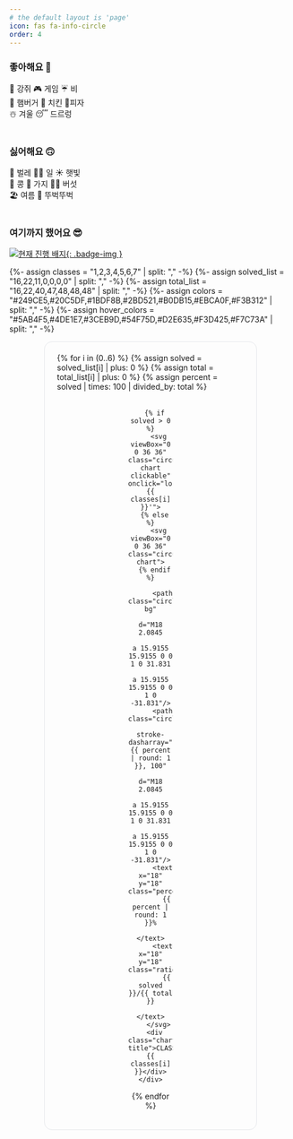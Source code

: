 ```yaml
---
# the default layout is 'page'
icon: fas fa-info-circle
order: 4
---
```


### 좋아해요 🙂
🐶 강쥐 🎮 게임 ☔️ 비\
🍔 햄버거 🍗 치킨 🍕피자\
☃️ 겨울 😴 드르렁\
<br>

### 싫어해요 🙃
🦟 벌레 🧑‍💻 일 ☀️ 햇빛\
🫘 콩 🍆 가지 🍄‍🟫 버섯\
🏖️ 여름 🚶 뚜벅뚜벅\
<br>

### 여기까지 했어요 😎

[![현재 진행 배지](https://static.solved.ac/class/c2g.svg){: .badge-img }](https://solved.ac/class)

{%- assign classes = "1,2,3,4,5,6,7" | split: "," -%}
{%- assign solved_list = "16,22,11,0,0,0,0" | split: "," -%}
{%- assign total_list = "16,22,40,47,48,48,48" | split: "," -%}
{%- assign colors = "#249CE5,#20C5DF,#1BDF8B,#2BD521,#B0DB15,#EBCA0F,#F3B312" | split: "," -%}
{%- assign hover_colors = "#5AB4F5,#4DE1E7,#3CEB9D,#54F75D,#D2E635,#F3D425,#F7C73A" | split: "," -%}

<div class="chart-container">
  {% for i in (0..6) %}
    {% assign solved = solved_list[i] | plus: 0 %}
    {% assign total = total_list[i] | plus: 0 %}
    {% assign percent = solved | times: 100 | divided_by: total %}
    <div class="chart-item" style="--chart-color: {{ colors[i] }}; --chart-hover-color: {{ hover_colors[i] }}; --percent: {{ percent }}">

      {% if solved > 0 %}
        <svg viewBox="0 0 36 36" class="circular-chart clickable" onclick="location.href='/categories/class-{{ classes[i] }}'">
      {% else %}
        <svg viewBox="0 0 36 36" class="circular-chart">
      {% endif %}

          <path class="circle-bg"
                d="M18 2.0845
                   a 15.9155 15.9155 0 0 1 0 31.831
                   a 15.9155 15.9155 0 0 1 0 -31.831"/>
          <path class="circle"
                stroke-dasharray="{{ percent | round: 1 }}, 100"
                d="M18 2.0845
                   a 15.9155 15.9155 0 0 1 0 31.831
                   a 15.9155 15.9155 0 0 1 0 -31.831"/>
          <text x="18" y="18" class="percentage">
            {{ percent | round: 1 }}%
          </text>
          <text x="18" y="18" class="ratio">
            {{ solved }}/{{ total }}
          </text>
        </svg>
      <div class="chart-title">CLASS {{ classes[i] }}</div>
    </div>
  {% endfor %}
</div>

<style>
/* ===== 변수 (크기/간격) ===== */
:root { --chart-size: 80px; --gap-x: 20px; --gap-y: 18px; }
@media (max-width: 700px){ :root { --chart-size: 70px; --gap-x: 16px; --gap-y: 16px; } }
@media (max-width: 400px){ :root { --chart-size: 60px; --gap-x: 14px; --gap-y: 14px; } }

/* ===== 배지 (마크다운 이미지에 붙이는 클래스) ===== */
.badge-img{
  display:block;
  margin: 0 auto 14px;    /* 가운데 정렬 + 아래 여백 */
  width:180px;
  height:auto;
  line-height:0;
  filter: drop-shadow(0 2px 6px rgba(0,0,0,.06));
}

/* ===== 컨테이너 (보더/라운드/정렬/랩핑) ===== */
.chart-container {
  display: flex;
  flex-wrap: nowrap;              /* 넓은 화면: 1줄(7개) */
  justify-content: center;        /* 가운데 정렬 */
  align-items: flex-start;
  gap: var(--gap-y) var(--gap-x); /* row-gap / column-gap */
  padding: 20px 22px;
  margin-top: 10px;

  /* 스크린샷처럼 전체 테두리 */
  border: 1px solid #e5e7eb;
  border-radius: 14px;
  box-sizing: border-box;
  overflow: hidden;               /* 테두리 밖으로 튀는 효과 방지 */
}
@media (prefers-color-scheme: dark){
  .chart-container { border-color: #3a3f45; }
}

/* ===== 중간 화면: 4개 × 2줄 (가운데 정렬) ===== */
@media (max-width: 1200px){
  .chart-container{
    flex-wrap: wrap;
    width: calc( (var(--chart-size) * 4) + (var(--gap-x) * 3) ); /* 4칸 고정폭 */
    max-width: 100%;
    margin-left: auto; margin-right: auto;
    justify-content: center;      /* 각 줄 중앙 */
    align-content: center;        /* 전체 블록 중앙 */
  }
}

/* ===== 작은 화면: 3개 × 2~3줄 (가운데 정렬) ===== */
@media (max-width: 700px){
  .chart-container{
    width: calc( (var(--chart-size) * 3) + (var(--gap-x) * 2) ); /* 3칸 고정폭 */
  }
}

/* ===== 아이템 & 차트 ===== */
.chart-item {
  text-align: center;
  width: var(--chart-size);
  position: relative;

  /* (선택) 각 아이템에 미세 보더를 주고 싶다면 주석 해제
  border: 1px solid rgba(0,0,0,.06);
  border-radius: 10px;
  padding: 8px 6px;
  }
  @media (prefers-color-scheme: dark){
    .chart-item { border-color: rgba(255,255,255,.12); }
  }
  */
}

.circular-chart {
  display: block;
  margin: auto;
  max-width: var(--chart-size);
  transition: transform 0.15s ease;
}
.circular-chart:hover {
  animation: bounceScale 0.6s cubic-bezier(.28,.84,.42,1.2) forwards;
}
.circular-chart.clickable { cursor: pointer; }
.circular-chart.clickable:active { transform: scale(0.95); }

.circular-chart:hover .circle { stroke: var(--chart-hover-color); }
.circular-chart:hover .percentage { opacity: 0; }
.circular-chart:hover .ratio { opacity: 1; }

@keyframes bounceScale {
  0%   { transform: scale(1); }
  40%  { transform: scale(1.15); }
  55%  { transform: scale(1.10); }
  70%  { transform: scale(1.13); }
  85%  { transform: scale(1.11); }
  100% { transform: scale(1.12); }
}

.circle-bg {
  fill: none;
  stroke: #dddfe0;
  stroke-width: 4;
}

.circle {
  fill: none;
  stroke: var(--chart-color);
  stroke-width: 4;
  stroke-linecap: round;
  stroke-dasharray: 0 100;
  animation: fillCircle 1.6s ease forwards;
  transition: stroke 0.3s ease;
}

@keyframes fillCircle {
  from { stroke-dasharray: 0, 100; }
  to   { stroke-dasharray: var(--percent), 100; }
}

.percentage,
.ratio {
  font-size: 6px;
  text-anchor: middle;
  dominant-baseline: middle;
  font-weight: bold;
  pointer-events: none;
  transition: opacity 0.3s ease;
  fill: var(--text-color);
}
.ratio { opacity: 0; }

.chart-title {
  margin-top: 4px;
  font-size: 14px;
  font-weight: bold;
}

/* 기존의 아주 작은 화면 보정은 그대로 유지해도 OK */
@media (max-width: 480px) {
  .chart-title { font-size: 11px; }
}
</style>
